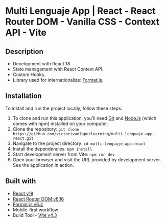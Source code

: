 # Multi Lenguaje App | React - React Router DOM - Vanilla CSS - Context API - Vite

## Description
- Development with React 18.
- State management whit React Context API.
- Custom Hooks.
- Library used for internationalize:  [Format.js](https://formatjs.io/).

## Installation

To install and run the project locally, follow these steps:

1. To clone and run this application, you'll need [Git](https://git-scm.com/) and [Node.js](https://nodejs.org/es) (which comes with npm) installed on your computer.
2. Clone the repository: `git clone https://github.com/victorivanlopezlearning/multi-lenguaje-app-react.git`
3. Navigate to the project directory: `cd multi-lenguaje-app-react`
4. Install the dependencies: `npm install`
5. Start development server from Vite: `npm run dev`
6. Open your browser and visit the URL provided by development server. See the application in action.

## Built with

- [React v18](https://es.react.dev/)
- [React Router DOM v6.16](https://reactrouter.com/)
- [Format.js v6.4](https://formatjs.io/)
- Mobile-first workflow
- Build Tool - [Vite v4.3](https://vitejs.dev)